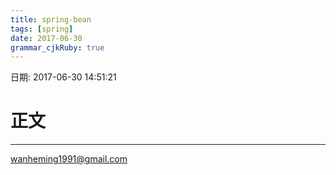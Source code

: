 ```yaml
---
title: spring-bean 
tags: [spring]
date: 2017-06-30
grammar_cjkRuby: true
---
```

日期: 2017-06-30 14:51:21

# 正文



----

wanheming1991@gmail.com